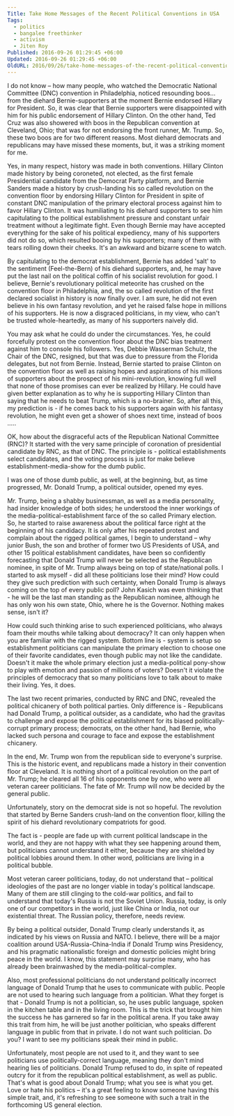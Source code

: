 ```yaml
---
Title: Take Home Messages of the Recent Political Conventions in USA
Tags:
  - politics
  - bangalee freethinker
  - activism
  - Jiten Roy
Published: 2016-09-26 01:29:45 +06:00
Updated: 2016-09-26 01:29:45 +06:00
OldURL: 2016/09/26/take-home-messages-of-the-recent-political-conventions-in-usa/
---
```


I do not know – how many people, who watched the Democratic National Committee (DNC) convention in Philadelphia, noticed resounding boos… from the diehard Bernie-supporters at the moment Bernie endorsed Hillary for President. So, it was clear that Bernie supporters were disappointed with him for his public endorsement of Hillary Clinton. On the other hand, Ted Cruz was also showered with boos in the Republican convention at Cleveland, Ohio; that was for not endorsing the front runner, Mr. Trump. So, these two boos are for two different reasons. Most diehard democrats and republicans may have missed these moments, but, it was a striking moment for me.

Yes, in many respect, history was made in both conventions. Hillary Clinton made history by being coroneted, not elected, as the first female Presidential candidate from the Democrat Party platform, and Bernie Sanders made a history by crush-landing his so called revolution on the convention floor by endorsing Hillary Clinton for President in spite of constant DNC manipulation of the primary electoral process against him to favor Hillary Clinton. It was humiliating to his diehard supporters to see him capitulating to the political establishment pressure and constant unfair treatment without a legitimate fight. Even though Bernie may have accepted everything for the sake of his political expediency, many of his supporters did not do so, which resulted booing by his supporters; many of them with tears rolling down their cheeks. It's an awkward and bizarre scene to watch.

By capitulating to the democrat establishment, Bernie has added 'salt' to the sentiment (Feel-the-Bern) of his diehard supporters, and, he may have put the last nail on the political coffin of his socialist revolution for good. I believe, Bernie's revolutionary political meteorite has crushed on the convention floor in Philadelphia, and, the so called revolution of the first declared socialist in history is now finally over. I am sure, he did not even believe in his own fantasy revolution, and yet he raised false hope in millions of his supporters. He is now a disgraced politicians, in my view, who can't be trusted whole-heartedly, as many of his supporters naively did.

You may ask what he could do under the circumstances. Yes, he could forcefully protest on the convention floor about the DNC bias treatment against him to console his followers. Yes, Debbie Wasserman Schulz, the Chair of the DNC, resigned, but that was due to pressure from the Florida delegates, but not from Bernie. Instead, Bernie started to praise Clinton on the convention floor as well as raising hopes and aspirations of his millions of supporters about the prospect of his mini-revolution, knowing full well that none of those promises can ever be realized by Hillary. He could have given better explanation as to why he is supporting Hillary Clinton than saying that he needs to beat Trump, which is a no-brainer. So, after all this, my prediction is - if he comes back to his supporters again with his fantasy revolution, he might even get a shower of shoes next time, instead of boos …..

OK, how about the disgraceful acts of the Republican National Committee (RNC)? It started with the very same principle of coronation of presidential candidate by RNC, as that of DNC. The principle is - political establishments select candidates, and the voting process is just for make believe establishment-media-show for the dumb public.

I was one of those dumb public, as well, at the beginning, but, as time progressed, Mr. Donald Trump, a political outsider, opened my eyes.

Mr. Trump, being a shabby businessman, as well as a media personality, had insider knowledge of both sides; he understood the inner workings of the media-political-establishment farce of the so called Primary election. So, he started to raise awareness about the political farce right at the beginning of his candidacy. It is only after his repeated protest and complain about the rigged political games, I begin to understand – why junior Bush, the son and brother of former two US Presidents of USA, and other 15 political establishment candidates, have been so confidently forecasting that Donald Trump will never be selected as the Republican nominee, in spite of Mr. Trump always being on top of state/national polls. I started to ask myself - did all these politicians lose their mind? How could they give such prediction with such certainty, when Donald Trump is always coming on the top of every public poll? John Kasich was even thinking that - he will be the last man standing as the Republican nominee, although he has only won his own state, Ohio, where he is the Governor. Nothing makes sense, isn't it?

How could such thinking arise to such experienced politicians, who always foam their mouths while talking about democracy? It can only happen when you are familiar with the rigged system. Bottom line is - system is setup so establishment politicians can manipulate the primary election to choose one of their favorite candidates, even though public may not like the candidate. Doesn't it make the whole primary election just a media-political pony-show to play with emotion and passion of millions of voters? Doesn't it violate the principles of democracy that so many politicians love to talk about to make their living. Yes, it does.

The last two recent primaries, conducted by RNC and DNC, revealed the political chicanery of both political parties. Only difference is - Republicans had Donald Trump, a political outsider, as a candidate, who had the gravitas to challenge and expose the political establishment for its biased politically-corrupt primary process; democrats, on the other hand, had Bernie, who lacked such persona and courage to face and expose the establishment chicanery.

In the end, Mr. Trump won from the republican side to everyone's surprise. This is the historic event, and republicans made a history in their convention floor at Cleveland. It is nothing short of a political revolution on the part of Mr. Trump; he cleared all 16 of his opponents one by one, who were all veteran career politicians. The fate of Mr. Trump will now be decided by the general public.

Unfortunately, story on the democrat side is not so hopeful. The revolution that started by Berne Sanders crush-land on the convention floor, killing the spirit of his diehard revolutionary compatriots for good.

The fact is - people are fade up with current political landscape in the world, and they are not happy with what they see happening around them, but politicians cannot understand it either, because they are shielded by political lobbies around them. In other word, politicians are living in a political bubble.

Most veteran career politicians, today, do not understand that – political ideologies of the past are no longer viable in today's political landscape. Many of them are still clinging to the cold-war politics, and fail to understand that today's Russia is not the Soviet Union. Russia, today, is only one of our competitors in the world, just like China or India, not our existential threat. The Russian policy, therefore, needs review.

By being a political outsider, Donald Trump clearly understands it, as indicated by his views on Russia and NATO. I believe, there will be a major coalition around USA-Russia-China-India if Donald Trump wins Presidency, and his pragmatic nationalistic foreign and domestic policies might bring peace in the world. I know, this statement may surprise many, who has already been brainwashed by the media-political-complex.

Also, most professional politicians do not understand politically incorrect language of Donald Trump that he uses to communicate with public. People are not used to hearing such language from a politician. What they forget is that - Donald Trump is not a politician, so, he uses public language, spoken in the kitchen table and in the living room. This is the trick that brought him the success he has garnered so far in the political arena. If you take away this trait from him, he will be just another politician, who speaks different language in public from that in private. I do not want such politician. Do you? I want to see my politicians speak their mind in public.

Unfortunately, most people are not used to it, and they want to see politicians use politically-correct language, meaning they don't mind hearing lies of politicians. Donald Trump refused to do, in spite of repeated outcry for it from the republican political establishment, as well as public. That's what is good about Donald Trump; what you see is what you get. Love or hate his politics – it's a great feeling to know someone having this simple trait, and, it's refreshing to see someone with such a trait in the forthcoming US general election.
